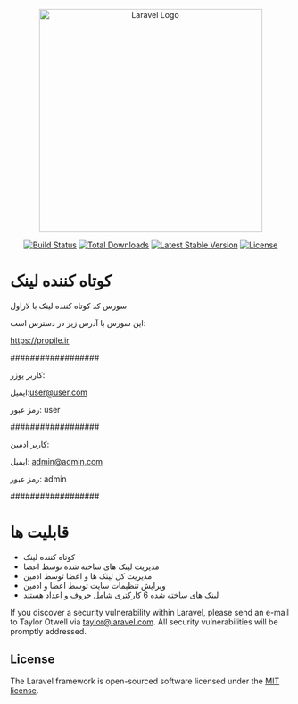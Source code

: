 <p align="center"><a href="https://laravel.com" target="_blank"><img src="https://raw.githubusercontent.com/laravel/art/master/logo-lockup/5%20SVG/2%20CMYK/1%20Full%20Color/laravel-logolockup-cmyk-red.svg" width="400" alt="Laravel Logo"></a></p>

<p align="center">
<a href="https://github.com/laravel/framework/actions"><img src="https://github.com/laravel/framework/workflows/tests/badge.svg" alt="Build Status"></a>
<a href="https://packagist.org/packages/laravel/framework"><img src="https://img.shields.io/packagist/dt/laravel/framework" alt="Total Downloads"></a>
<a href="https://packagist.org/packages/laravel/framework"><img src="https://img.shields.io/packagist/v/laravel/framework" alt="Latest Stable Version"></a>
<a href="https://packagist.org/packages/laravel/framework"><img src="https://img.shields.io/packagist/l/laravel/framework" alt="License"></a>
</p>


# کوتاه کننده لینک 

سورس کد کوتاه کننده لینک با لاراول

این سورس با آدرس زیر در دسترس است:

https://propile.ir

##################

کاربر یوزر:

ایمیل:user@user.com

رمز عبور: user

##################

کاربر ادمین:

ایمیل: admin@admin.com

رمز عبور: admin

##################


قابلیت ها
=
- کوتاه کننده لینک
- مدیریت لینک های ساخته شده توسط اعضا
- مدیریت کل لینک ها و اعضا توسط ادمین
- ویرایش تنظیمات سایت توسط اعضا و ادمین
- لینک های ساخته شده 6 کارکتری شامل حروف و اعداد هستند

If you discover a security vulnerability within Laravel, please send an e-mail to Taylor Otwell via [taylor@laravel.com](mailto:taylor@laravel.com). All security vulnerabilities will be promptly addressed.

## License

The Laravel framework is open-sourced software licensed under the [MIT license](https://opensource.org/licenses/MIT).
